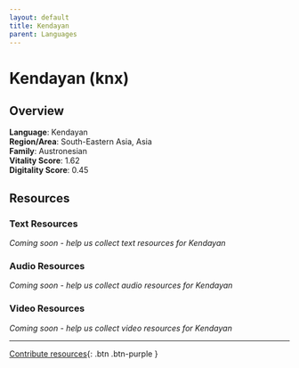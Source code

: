 ```yaml
---
layout: default
title: Kendayan
parent: Languages
---
```


# Kendayan (knx)

## Overview

**Language**: Kendayan  
**Region/Area**: South-Eastern Asia, Asia  
**Family**: Austronesian  
**Vitality Score**: 1.62  
**Digitality Score**: 0.45  

## Resources

### Text Resources
*Coming soon - help us collect text resources for Kendayan*

### Audio Resources
*Coming soon - help us collect audio resources for Kendayan*

### Video Resources
*Coming soon - help us collect video resources for Kendayan*

---

[Contribute resources](https://fairtrain.github.io/){: .btn .btn-purple }
